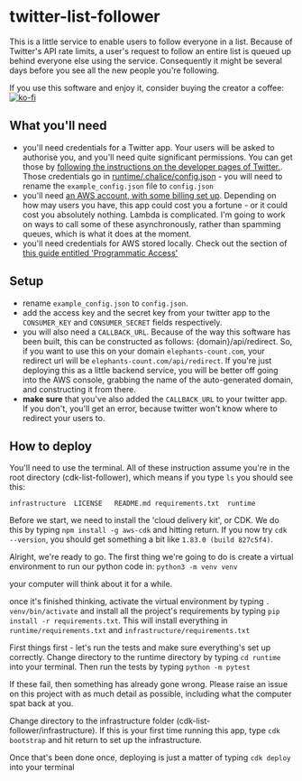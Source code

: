 # twitter-list-follower

This is a little service to enable users to follow everyone in a list. Because of Twitter's API rate limits, a user's request to follow an entire list is queued up behind everyone else using the service. Consequently it might be several days before you see all the new people you're following. 

If you use this software and enjoy it, consider buying the creator a coffee: [![ko-fi](https://ko-fi.com/img/githubbutton_sm.svg)](https://ko-fi.com/V7V24IODP)

## What you'll need

- you'll need credentials for a Twitter app. Your users will be asked to authorise you, and you'll need quite significant permissions. You can get those by [following the instructions on the developer pages of Twitter.](https://developer.twitter.com/en/docs/getting-started). Those credentials go in [runtime/.chalice/config.json](./runtime/.chalice/example_config.json) - you will need to rename the `example_config.json` file to `config.json`
- you'll need [an AWS account, with some billing set up](https://aws.amazon.com/premiumsupport/knowledge-center/create-and-activate-aws-account/). Depending on how may users you have, this app could cost you a fortune - or it could cost you absolutely nothing. Lambda is complicated. I'm going to work on ways to call some of these asynchronously, rather than spamming queues, which is what it does at the moment.
- you'll need credentials for AWS stored locally. Check out the section of [this guide entitled 'Programmatic Access'](https://docs.aws.amazon.com/general/latest/gr/aws-sec-cred-types.html)

## Setup

- rename `example_config.json` to `config.json`.
- add the access key and the secret key from your twitter app to the `CONSUMER_KEY` and `CONSUMER_SECRET` fields respectively.
- you will also need a `CALLBACK_URL`. Because of the way this software has been built, this can be constructed as follows: {domain}/api/redirect. So, if you want to use this on your domain `elephants-count.com`, your redirect url will be `elephants-count.com/api/redirect`. If you're just deploying this as a little backend service, you will be better off going into the AWS console, grabbing the name of the auto-generated domain, and constructing it from there.
- **make sure** that you've also added the `CALLBACK_URL` to your twitter app. If you don't, you'll get an error, because twitter won't know where to redirect your users to.

## How to deploy

You'll need to use the terminal. All of these instruction assume you're in the root directory (cdk-list-follower), which means if you type `ls` you should see this:
```
infrastructure  LICENSE   README.md requirements.txt  runtime
```
Before we start, we need to install the 'cloud delivery kit', or CDK. We do this by typing `npm install -g aws-cdk` and hitting return. If you now try `cdk --version`, you should get something a bit like `1.83.0 (build 827c5f4)`.

Alright, we're ready to go. The first thing we're going to do is create a virtual environment to run our python code in:
`python3 -m venv venv`

your computer will think about it for a while.

once it's finished thinking, activate the virtual environment by typing `. venv/bin/activate` and install all the project's requirements by typing `pip install -r requirements.txt`. This will install everything in `runtime/requirements.txt` and `infrastructure/requirements.txt`

First things first - let's run the tests and make sure everything's set up correctly. Change directory to the runtime directory by typing `cd runtime` into your terminal. Then run the tests by typing `python -m pytest`

If these fail, then something has already gone wrong. Please raise an issue on this project with as much detail as possible, including what the computer spat back at you.

Change directory to the infrastructure folder (cdk-list-follower/infrastructure). If this is your first time running this app, type `cdk bootstrap` and hit return to set up the infrastructure. 

Once that's been done once, deploying is just a matter of typing `cdk deploy` into your terminal
